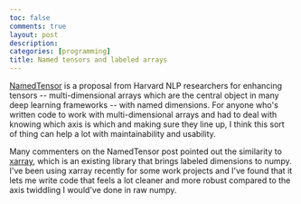 ```yaml
---
toc: false
comments: true
layout: post
description:
categories: [programming]
title: Named tensors and labeled arrays
---
```


[NamedTensor](http://nlp.seas.harvard.edu/NamedTensor) is a proposal from
Harvard NLP researchers for enhancing tensors -- multi-dimensional arrays which
are the central object in many deep learning frameworks -- with named
dimensions. For anyone who's written code to work with multi-dimensional arrays
and had to deal with knowing which axis is which and making sure they line up, I
think this sort of thing can help a lot with maintainability and usability.

Many commenters on the NamedTensor post pointed out the similarity to
[xarray](http://xarray.pydata.org/en/stable/), which is an existing library that
brings labeled dimensions to numpy. I've been using xarray recently for some
work projects and I've found that it lets me write code that feels a lot cleaner
and more robust compared to the axis twiddling I would've done in raw numpy.
